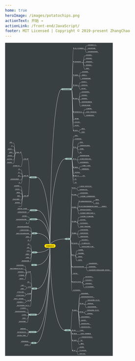 ```yaml
---
home: true
heroImage: /images/potatochips.png
actionText: 开始 →
actionLink: /front-end/JavaScript/
footer: MIT Licensed | Copyright © 2019-present ZhangChao
---
```


![avatar](/images/topology.png)